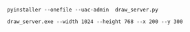 ```shell
  pyinstaller --onefile --uac-admin  draw_server.py
```

```shell
  draw_server.exe --width 1024 --height 768 --x 200 --y 300
```

